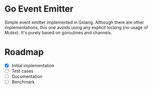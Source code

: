 Go Event Emitter
================

Simple event emitter implemented in Golang. Although there are other implementations,
this one avoids using any explicit locking (no usage of Mutex). It's purely based on
goroutines and channels.

Roadmap
=======

- [X] Initial implementation
- [ ] Test cases
- [ ] Documentation
- [ ] Benchmark
